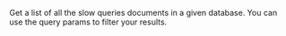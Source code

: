 Get a list of all the slow queries documents in a given database. You can use the query params to filter your results.